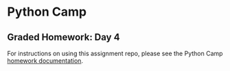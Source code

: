 # Python Camp
## Graded Homework: Day 4

For instructions on using this assignment repo, please see the Python Camp [homework documentation](https://gwu-libraries.github.io/python-camp/homework.html#submitting-graded-notebooks).
